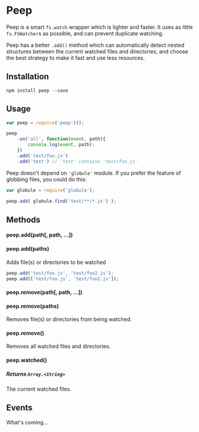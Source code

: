 # Peep

Peep is a smart `fs.watch` wrapper which is lighter and faster. It uses as little `fs.FSWatcher`s as possible, and can prevent duplicate watching.

Peep has a better `.add()` method which can automatically detect nested structures between the current watched files and directories, and choose the best strategy to make it fast and use less resources.

## Installation

	npm install peep --save
	
## Usage

```js
var peep = require('peep')();

peep
	.on('all', function(event, path){
	    console.log(event, path);
	})
	.add('test/foo.js')
	.add('test') // 'test' contains 'test/foo.js'
```

Peep doesn't depend on `'globule'` module. If you prefer the feature of globbing files, you could do this:

```js
var globule = require('globule');

peep.add( globule.find('test/**/*.js') );
```

## Methods

#### peep.add(path[, path, ...])
#### peep.add(paths)

Adds file(s) or directories to be watched


```js
peep.add('test/foo.js', 'test/foo2.js');
peep.add(['test/foo.js', 'test/foo2.js']);
```

#### peep.remove(path[, path, ...])
#### peep.remove(paths)

Removes file(s) or directories from being watched.

#### peep.remove()
Removes all watched files and directories.

#### peep.watched()

##### Returns `Array.<String>`

The current watched files.


## Events

What's coming...
